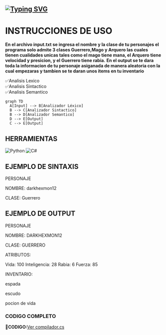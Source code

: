<a href="https://git.io/typing-svg"><img src="https://readme-typing-svg.demolab.com?font=Fira+Code&weight=600&size=34&pause=1000&width=435&lines=PROYECTO+COMPILADOR+" alt="Typing SVG" /></a>
---
# INSTRUCCIONES DE USO
**En el archivo input.txt se ingresa el nombre y la clase de tu personajes el programa solo admite 3 clases Guerrero,Mago y Arquero las cuales tienen cualidades unicas tales como el mago tiene mana, el Arquero tiene
velocidad y presicion, y el Guerrero tiene rabia.**
**En el output se te dara toda la informacion de tu personaje asiganada de manera aleatoria con la cual empezaras y tambien se te daran unos items en tu inventario**  

✅Analisis Lexico  
✅Analisis Sintactico  
✅Analisis Semantico

```mermaid
graph TD
  A[Input] --> B[Analizador Léxico]
  B --> C[Analizador Sintactico]
  B --> D[Analizador Semantico]
  D --> E[Output]
  C --> E[Output]
```
## HERRAMIENTAS
![Python](https://img.shields.io/badge/Python-3776AB?style=for-the-badge&logo=python&logoColor=white) ![C#](https://img.shields.io/badge/C%23-239120?style=for-the-badge&logo=c-sharp&logoColor=white)
## EJEMPLO DE SINTAXIS
PERSONAJE

NOMBRE: darkhexmon12

CLASE: Guerrero

## EJEMPLO DE OUTPUT
PERSONAJE

NOMBRE: DARKHEXMON12

CLASE: GUERRERO

ATRIBUTOS: 

Vida: 100 Inteligencia: 28 Rabia: 6 Fuerza: 85

INVENTARIO: 

espada

escudo

pocion de vida
   
### CODIGO COMPLETO  
📄**CODIGO:**[Ver compilador.cs](Lexer/analisisLexico.cs)
